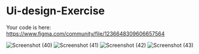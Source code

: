 # Ui-design-Exercise

Your code is here: https://www.figma.com/community/file/1236648309606657564

![Screenshot (40)](https://user-images.githubusercontent.com/113172722/236622491-bb2463b5-0398-4e16-96d4-d0d281230e5c.png)
![Screenshot (41)](https://user-images.githubusercontent.com/113172722/236622492-8a76c091-4f1a-4887-826f-c8659cf4d6aa.png)
![Screenshot (42)](https://user-images.githubusercontent.com/113172722/236622493-7c9d21f2-853b-4dce-ad0c-909bbd3321f9.png)
![Screenshot (43)](https://user-images.githubusercontent.com/113172722/236622495-67a0250b-861f-4b35-a0db-6f00c32b7d56.png)
